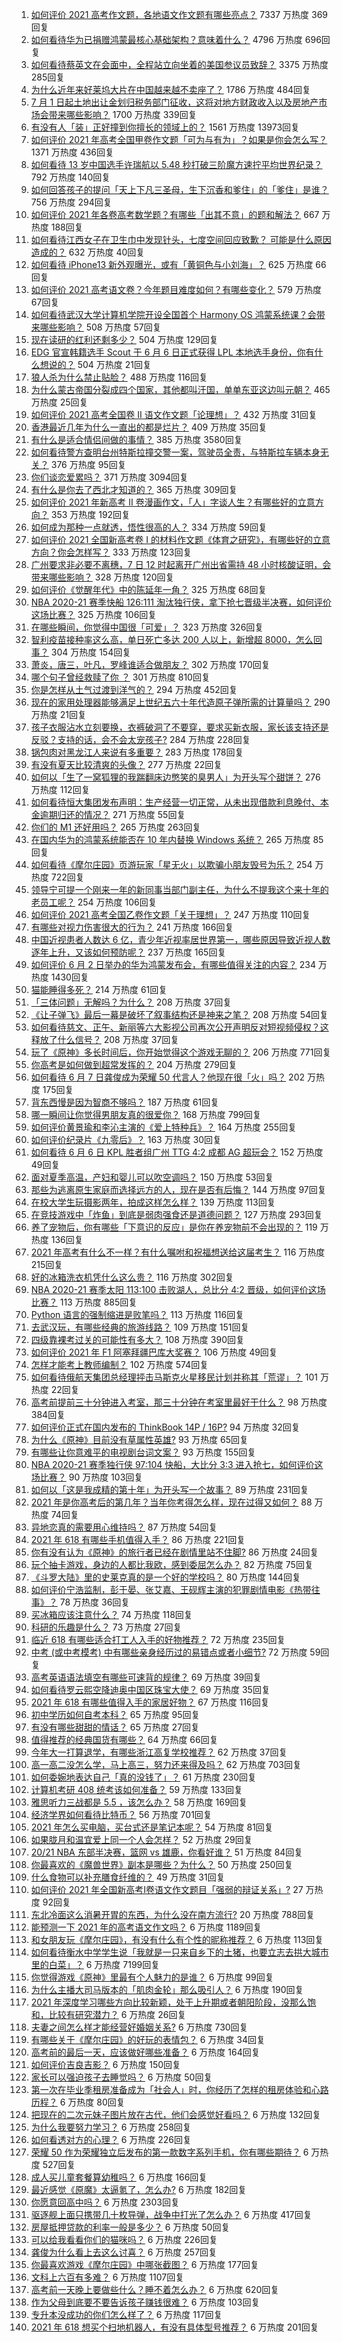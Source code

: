 1. [如何评价 2021 高考作文题，各地语文作文题有哪些亮点？](https://www.zhihu.com/question/463569578) 7337 万热度 369回复
1. [如何看待华为已捐赠鸿蒙最核心基础架构？意味着什么？](https://www.zhihu.com/question/462892378) 4796 万热度 696回复
1. [如何看待蔡英文在会面中，全程站立向坐着的美国参议员致辞？](https://www.zhihu.com/question/463513769) 3375 万热度 285回复
1. [为什么近年来好莱坞大片在中国越来越不卖座了？](https://www.zhihu.com/question/268982964) 1786 万热度 484回复
1. [7 月 1 日起土地出让金划归税务部门征收，这将对地方财政收入以及房地产市场会带来哪些影响？](https://www.zhihu.com/question/463323805) 1700 万热度 339回复
1. [有没有人「装」正好撞到你擅长的领域上的？](https://www.zhihu.com/question/338688699) 1561 万热度 13973回复
1. [如何评价 2021 年高考全国甲卷作文题「可为与有为」？如果是你会怎么写？](https://www.zhihu.com/question/463593563) 1371 万热度 436回复
1. [如何看待 13 岁中国选手许瑞航以 5.48 秒打破三阶魔方速拧平均世界纪录？](https://www.zhihu.com/question/463234557) 792 万热度 140回复
1. [如何回答孩子的提问「天上下凡三圣母，生下沉香和爹住」的「爹住」是谁？](https://www.zhihu.com/question/462277776) 756 万热度 294回复
1. [如何评价 2021 年各卷高考数学题？有哪些「出其不意」的题和解法？](https://www.zhihu.com/question/463527743) 667 万热度 188回复
1. [如何看待江西女子在卫生巾中发现针头，七度空间回应致歉？ 可能是什么原因造成的？](https://www.zhihu.com/question/463438703) 632 万热度 40回复
1. [如何看待 iPhone13 新外观曝光，或有「黄铜色与小刘海」？](https://www.zhihu.com/question/463358441) 625 万热度 66回复
1. [如何评价 2021 高考语文卷？今年题目难度如何？有哪些变化？](https://www.zhihu.com/question/463601576) 579 万热度 67回复
1. [如何看待武汉大学计算机学院开设全国首个 Harmony OS 鸿蒙系统课？会带来哪些影响？](https://www.zhihu.com/question/463117510) 508 万热度 57回复
1. [现在读研的红利还剩多少？](https://www.zhihu.com/question/456374240) 504 万热度 129回复
1. [EDG 官宣韩籍选手 Scout 于 6 月 6 日正式获得 LPL 本地选手身份，你有什么想说的？](https://www.zhihu.com/question/463521555) 504 万热度 21回复
1. [狼人杀为什么禁止贴脸？](https://www.zhihu.com/question/462970840) 488 万热度 116回复
1. [为什么蒙古帝国分裂成四个国家，其他都叫汗国，单单东亚这边叫元朝？](https://www.zhihu.com/question/350546334) 465 万热度 25回复
1. [如何评价 2021 高考全国卷 Ⅱ 语文作文题「论理想」？](https://www.zhihu.com/question/463598172) 432 万热度 31回复
1. [香港最近几年为什么一直出的都是烂片？](https://www.zhihu.com/question/462877536) 409 万热度 35回复
1. [有什么是适合情侣间做的事情？](https://www.zhihu.com/question/23415480) 385 万热度 3580回复
1. [如何看待警方查明台州特斯拉撞交警一案，驾驶员全责，与特斯拉车辆本身无关？](https://www.zhihu.com/question/463484326) 376 万热度 95回复
1. [你们谈恋爱累吗？](https://www.zhihu.com/question/399471584) 371 万热度 3094回复
1. [有什么是你去了西北才知道的？](https://www.zhihu.com/question/403884771) 365 万热度 309回复
1. [如何评价 2021 年新高考 Ⅱ 卷漫画作文，「人」字谈人生？有哪些好的立意方向？](https://www.zhihu.com/question/463596390) 353 万热度 192回复
1. [如何成为那种一点就透，悟性很高的人？](https://www.zhihu.com/question/300313253) 334 万热度 59回复
1. [如何评价 2021 全国新高考卷 I 的材料作文题《体育之研究》，有哪些好的立意方向？你会怎样写？](https://www.zhihu.com/question/463602653) 333 万热度 123回复
1. [广州要求非必要不离穗，7 日 12 时起离开广州出省需持 48 小时核酸证明，会带来哪些影响？](https://www.zhihu.com/question/463430613) 328 万热度 120回复
1. [如何评价《觉醒年代》中的陈延年一角？](https://www.zhihu.com/question/447307733) 325 万热度 68回复
1. [NBA 2020-21 赛季快船 126:111 淘汰独行侠，拿下抢七晋级半决赛，如何评价这场比赛？](https://www.zhihu.com/question/463555290) 325 万热度 106回复
1. [在哪些瞬间，你觉得中国很「可爱」？](https://www.zhihu.com/question/455857255) 323 万热度 326回复
1. [智利疫苗接种率这么高，单日死亡多达 200 人以上，新增超 8000，怎么回事？](https://www.zhihu.com/question/463115629) 304 万热度 154回复
1. [萧炎，唐三，叶凡，罗峰谁适合做朋友？](https://www.zhihu.com/question/450151064) 302 万热度 170回复
1. [哪个句子曾经救赎了你 ？](https://www.zhihu.com/question/453706577) 301 万热度 810回复
1. [你是怎样从土气过渡到洋气的？](https://www.zhihu.com/question/267705489) 294 万热度 452回复
1. [现在的家用处理器能够满足上世纪五六十年代造原子弹所需的计算量吗？](https://www.zhihu.com/question/463181858) 290 万热度 21回复
1. [孩子衣服沾水立刻要换，衣裤破洞了不要穿，要求买新衣服，家长该支持还是反驳？支持的话，会不会太宠孩子?](https://www.zhihu.com/question/459542600) 284 万热度 228回复
1. [锅包肉对黑龙江人来说有多重要？](https://www.zhihu.com/question/462784342) 283 万热度 178回复
1. [有没有夏天比较清爽的头像？](https://www.zhihu.com/question/456333095) 277 万热度 22回复
1. [如何以「生了一窝狐狸的我踹翻床边憋笑的臭男人」为开头写个甜饼？](https://www.zhihu.com/question/443320738) 276 万热度 112回复
1. [如何看待恒大集团发布声明：生产经营一切正常，从未出现借款利息晚付、本金逾期归还的情况？](https://www.zhihu.com/question/463617349) 271 万热度 55回复
1. [你们的 M1 还好用吗？](https://www.zhihu.com/question/447835410) 265 万热度 263回复
1. [在国内华为的鸿蒙系统能否在 10 年内替换 Windows 系统？](https://www.zhihu.com/question/462366986) 265 万热度 85回复
1. [如何看待《摩尔庄园》页游玩家「星无火」以欺骗小朋友毁号为乐？](https://www.zhihu.com/question/462737028) 254 万热度 722回复
1. [领导宁可提一个刚来一年的新同事当部门副主任，为什么不提我这个来十年的老员工呢？](https://www.zhihu.com/question/458785731) 254 万热度 106回复
1. [如何评价 2021 高考全国乙卷作文题「关于理想」？](https://www.zhihu.com/question/463592504) 247 万热度 110回复
1. [有哪些对视力伤害很大的行为？](https://www.zhihu.com/question/384087324) 241 万热度 166回复
1. [中国近视患者人数达 6 亿，青少年近视率居世界第一，哪些原因导致近视人数逐年上升，又该如何预防呢？](https://www.zhihu.com/question/463403309) 237 万热度 165回复
1. [如何评价 6 月 2 日举办的华为鸿蒙发布会，有哪些值得关注的内容？](https://www.zhihu.com/question/462794002) 234 万热度 1430回复
1. [猫能睡得多死？](https://www.zhihu.com/question/462536806) 214 万热度 61回复
1. [「三体问题」无解吗？为什么？](https://www.zhihu.com/question/30311577) 208 万热度 37回复
1. [《让子弹飞》最后一幕是破坏了叙事结构还是神来之笔？](https://www.zhihu.com/question/413652432) 208 万热度 54回复
1. [如何看待慈文、正午、新丽等六大影视公司再次公开声明反对短视频侵权？这释放了什么信号？](https://www.zhihu.com/question/463579622) 208 万热度 37回复
1. [玩了《原神》多长时间后，你开始觉得这个游戏无聊的？](https://www.zhihu.com/question/423597371) 206 万热度 771回复
1. [你高考是如何做到超常发挥的？](https://www.zhihu.com/question/278979830) 204 万热度 279回复
1. [如何看待 6 月 7 日龚俊成为荣耀 50 代言人？他现在很「火」吗？](https://www.zhihu.com/question/463569784) 202 万热度 175回复
1. [背东西慢是因为智商不够吗？](https://www.zhihu.com/question/438891976) 187 万热度 61回复
1. [哪一瞬间让你觉得男朋友真的很爱你？](https://www.zhihu.com/question/356450688) 168 万热度 799回复
1. [如何评价黄景瑜和李沁主演的《爱上特种兵》？](https://www.zhihu.com/question/462601125) 164 万热度 255回复
1. [如何评价纪录片《九零后》？](https://www.zhihu.com/question/461176129) 163 万热度 30回复
1. [如何看待 6 月 6 日 KPL 胜者组广州 TTG 4:2 成都 AG 超玩会？](https://www.zhihu.com/question/463525882) 152 万热度 49回复
1. [面对夏季高温，产妇和婴儿可以吹空调吗？](https://www.zhihu.com/question/461128140) 150 万热度 53回复
1. [那些为逃离原生家庭而选择远方的人，现在是否有后悔？](https://www.zhihu.com/question/345711013) 144 万热度 97回复
1. [在校大学生玩摄影两年，拍成这样怎么样？](https://www.zhihu.com/question/459627997) 139 万热度 113回复
1. [在竞技游戏中「炸鱼」到底是弱肉强食还是道德问题？](https://www.zhihu.com/question/307041782) 127 万热度 293回复
1. [养了宠物后，你有哪些「下意识的反应」是你在养宠物前不会出现的？](https://www.zhihu.com/question/461963889) 119 万热度 136回复
1. [2021 年高考有什么不一样？有什么嘱咐和祝福想送给这届考生？](https://www.zhihu.com/question/463469682) 116 万热度 215回复
1. [好的冰箱洗衣机凭什么这么贵？](https://www.zhihu.com/question/463416036) 116 万热度 302回复
1. [NBA 2020-21 赛季太阳 113:100 击败湖人，总比分 4:2 晋级，如何评价这场比赛？](https://www.zhihu.com/question/463061695) 113 万热度 885回复
1. [Python 语言的强制缩进是败笔吗？](https://www.zhihu.com/question/289852673) 113 万热度 116回复
1. [去武汉玩，有哪些经典的旅游线路？](https://www.zhihu.com/question/54172302) 109 万热度 151回复
1. [四级靠裸考过关的可能性有多大？](https://www.zhihu.com/question/326748979) 108 万热度 390回复
1. [如何评价 2021 年 F1 阿塞拜疆巴库大奖赛？](https://www.zhihu.com/question/461061718) 106 万热度 49回复
1. [怎样才能考上教师编制？](https://www.zhihu.com/question/23612599) 102 万热度 574回复
1. [如何看待俄航天集团总经理抨击马斯克火星移民计划并称其「荒谬」？](https://www.zhihu.com/question/463587174) 101 万热度 22回复
1. [高考前提前三十分钟进入考室，那三十分钟在考室里最好干什么？](https://www.zhihu.com/question/438598661) 98 万热度 384回复
1. [如何评价正式在国内发布的 ThinkBook 14P / 16P?](https://www.zhihu.com/question/462587759) 94 万热度 32回复
1. [为什么《原神》目前没有草属性英雄?](https://www.zhihu.com/question/425978919) 93 万热度 65回复
1. [有哪些让你意难平的电视剧台词文案？](https://www.zhihu.com/question/452053796) 93 万热度 155回复
1. [NBA 2020-21 赛季独行侠 97:104 快船，大比分 3:3 进入抢七，如何评价这场比赛？](https://www.zhihu.com/question/463225524) 90 万热度 103回复
1. [如何以「这是我成精的第十年」为开头写一个故事？](https://www.zhihu.com/question/388676666) 89 万热度 231回复
1. [2021 年是你高考后的第几年？当年你考得怎么样，现在过得又如何？](https://www.zhihu.com/question/463523282) 88 万热度 74回复
1. [异地恋真的需要用心维持吗？](https://www.zhihu.com/question/462340019) 87 万热度 54回复
1. [2021 年 618 有哪些手机值得入手？](https://www.zhihu.com/question/457255298) 86 万热度 221回复
1. [你有没有认为《原神》的旅行者已经在剧情里站不住脚?](https://www.zhihu.com/question/460224220) 86 万热度 24回复
1. [玩个抽卡游戏，身边的人都比我欧，感到委屈怎么办？](https://www.zhihu.com/question/462515325) 82 万热度 75回复
1. [《斗罗大陆》里的史莱克真的是一个好的学校吗？](https://www.zhihu.com/question/401677351) 80 万热度 144回复
1. [如何评价宁浩监制，彭于晏、张艾嘉、王砚辉主演的犯罪剧情电影《热带往事》？](https://www.zhihu.com/question/291023345) 78 万热度 36回复
1. [买冰箱应该注意什么？](https://www.zhihu.com/question/20178469) 74 万热度 118回复
1. [科研的乐趣是什么？](https://www.zhihu.com/question/463023658) 73 万热度 27回复
1. [临近 618 有哪些适合打工人入手的好物推荐？](https://www.zhihu.com/question/462987243) 72 万热度 235回复
1. [中考 (或中考模考) 中有哪些亲身经历过的易错点或者小细节?](https://www.zhihu.com/question/405609296) 72 万热度 59回复
1. [高考英语语法填空有哪些可速背的规律？](https://www.zhihu.com/question/20972652) 69 万热度 39回复
1. [如何看待罗云熙空降迪奥中国区珠宝大使？](https://www.zhihu.com/question/463424674) 69 万热度 35回复
1. [2021 年 618 有哪些值得入手的家居好物？](https://www.zhihu.com/question/460447642) 67 万热度 116回复
1. [初中学历如何自考本科？](https://www.zhihu.com/question/39105686) 65 万热度 95回复
1. [有没有哪些甜甜的情话？](https://www.zhihu.com/question/460123635) 65 万热度 27回复
1. [值得推荐的经典国货有哪些？](https://www.zhihu.com/question/37389860) 64 万热度 66回复
1. [今年大一打算退学，有哪些浙江高复学校推荐？](https://www.zhihu.com/question/58522765) 62 万热度 37回复
1. [高一高二没怎么学，马上高三，努力还来得及吗？](https://www.zhihu.com/question/461313503) 62 万热度 703回复
1. [如何委婉地表达自己「真的没钱了」？](https://www.zhihu.com/question/462984155) 61 万热度 230回复
1. [计算机考研 408 统考该如何准备？](https://www.zhihu.com/question/22823169) 59 万热度 133回复
1. [雅思听力三战都是 5.5 ，该怎么办？](https://www.zhihu.com/question/21988060) 58 万热度 169回复
1. [经济学界如何看待比特币？](https://www.zhihu.com/question/22036280) 56 万热度 701回复
1. [2021 年怎么买电脑，买台式还是笔记本呢？](https://www.zhihu.com/question/459716674) 54 万热度 81回复
1. [如果胧月和温宜爱上同一个人会怎样？](https://www.zhihu.com/question/455366022) 52 万热度 29回复
1. [20/21 NBA 东部半决赛，篮网 vs 雄鹿，你看好谁？](https://www.zhihu.com/question/462705265) 51 万热度 84回复
1. [你最喜欢的《魔兽世界》副本是哪些？为什么？](https://www.zhihu.com/question/264407288) 50 万热度 250回复
1. [什么食物可以补充膳食纤维的？](https://www.zhihu.com/question/377073752) 49 万热度 31回复
1. [如何评价 2021 年全国新高考Ⅰ卷语文作文题目「强弱的辩证关系」?](https://www.zhihu.com/question/463587805) 27 万热度 92回复
1. [东北冷面这么消暑开胃的东西，为什么没在南方流行?](https://www.zhihu.com/question/462700732) 20 万热度 788回复
1. [能预测一下 2021 年的高考语文作文吗？](https://www.zhihu.com/question/451864903) 6 万热度 1189回复
1. [和女朋友玩《摩尔庄园》，有没有什么有个性的昵称推荐？](https://www.zhihu.com/question/462814720) 6 万热度 113回复
1. [如何看待衡水中学学生说「我就是一只来自乡下的土猪，也要立志去拱大城市里的白菜」？](https://www.zhihu.com/question/462345321) 6 万热度 7199回复
1. [你觉得游戏《原神》里最有个人魅力的是谁？](https://www.zhihu.com/question/462388527) 6 万热度 99回复
1. [为什么主播大司马版本的「肌肉金轮」那么吸引人？](https://www.zhihu.com/question/461688762) 6 万热度 190回复
1. [2021 年深度学习哪些方向比较新颖，处于上升期或者朝阳阶段，没那么饱和，比较有研究潜力？](https://www.zhihu.com/question/460500204) 6 万热度 26回复
1. [夫妻之间怎么样才能经营好婚姻关系?](https://www.zhihu.com/question/349031552) 6 万热度 730回复
1. [有哪些关于《摩尔庄园》的好玩的表情包？](https://www.zhihu.com/question/462564869) 6 万热度 34回复
1. [高考前的最后一天，应该做好哪些准备？](https://www.zhihu.com/question/463408596) 6 万热度 164回复
1. [如何评价吉良吉影？](https://www.zhihu.com/question/23771796) 6 万热度 150回复
1. [家长可以强迫孩子去睡觉吗？](https://www.zhihu.com/question/463206973) 6 万热度 50回复
1. [第一次在毕业季租房准备成为「社会人」时，你经历了怎样的租房体验和心路历程？](https://www.zhihu.com/question/461693068) 6 万热度 80回复
1. [把现在的二次元妹子图片放在古代，他们会感觉好看吗？](https://www.zhihu.com/question/462903907) 6 万热度 132回复
1. [为什么我要努力学习？](https://www.zhihu.com/question/462192669) 6 万热度 258回复
1. [如何看透对方的心理？](https://www.zhihu.com/question/455593731) 6 万热度 226回复
1. [荣耀 50 作为荣耀独立后发布的第一款数字系列手机，你有哪些期待？](https://www.zhihu.com/question/461194616) 6 万热度 527回复
1. [成人买儿童套餐算幼稚吗？](https://www.zhihu.com/question/462819336) 6 万热度 166回复
1. [最近感觉《原魔》太逼氪了，怎么办?](https://www.zhihu.com/question/463036805) 6 万热度 182回复
1. [你愿意回高中吗？](https://www.zhihu.com/question/453231661) 6 万热度 2303回复
1. [驱逐舰上面只携带几十枚导弹，战争中打光了怎么办？](https://www.zhihu.com/question/39027069) 6 万热度 417回复
1. [房屋抵押贷款的利率一般是多少？](https://www.zhihu.com/question/387069469) 6 万热度 50回复
1. [可以给我看看你们的猫咪吗？](https://www.zhihu.com/question/462824843) 6 万热度 226回复
1. [龚俊为什么看上去这么讨喜？](https://www.zhihu.com/question/456646250) 6 万热度 257回复
1. [你最喜欢游戏《摩尔庄园》中哪张截图？](https://www.zhihu.com/question/462564850) 6 万热度 177回复
1. [文科上六百有多难？](https://www.zhihu.com/question/350905229) 6 万热度 1107回复
1. [高考前一天晚上要做些什么？睡不着怎么办？](https://www.zhihu.com/question/458722775) 6 万热度 620回复
1. [作为父母到底要不要告诉孩子赚钱很难？](https://www.zhihu.com/question/461239979) 6 万热度 103回复
1. [专升本没成功的你们怎么样了？](https://www.zhihu.com/question/460210637) 6 万热度 117回复
1. [2021 年 618 想买个扫地机器人，有没有具体型号推荐？](https://www.zhihu.com/question/397698378) 6 万热度 201回复